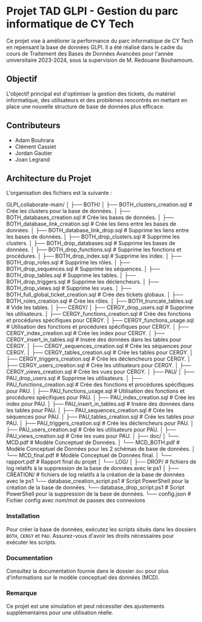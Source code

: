 # Projet TAD GLPI - Gestion du parc informatique de CY Tech

Ce projet vise à améliorer la performance du parc informatique de CY Tech en repensant la base de données GLPI. Il a été réalisé dans le cadre du cours de Traitement des Bases de Données Avancées pour l'année universitaire 2023-2024, sous la supervision de M. Redouane Bouhamoum.

## Objectif

L'objectif principal est d'optimiser la gestion des tickets, du matériel informatique, des utilisateurs et des problèmes rencontrés en mettant en place une nouvelle structure de base de données plus efficace.

## Contributeurs

- Adam Bouhrara
- Clément Cassiet
- Jordan Gautier
- Joan Legrand

## Architecture du Projet

L'organisation des fichiers est la suivante :

GLPI_collaborate-main/
│
├── BOTH/
│ ├── BOTH_clusters_creation.sql # Crée les clusters pour la base de données.
│ ├── BOTH_databases_creation.sql # Crée les bases de données.
│ ├── BOTH_database_link_creation.sql # Crée les liens entre les bases de données.
│ ├── BOTH_database_link_drop.sql # Supprime les liens entre les bases de données.
│ ├── BOTH_drop_clusters.sql # Supprime les clusters.
│ ├── BOTH_drop_databases.sql # Supprime les bases de données.
│ ├── BOTH_drop_functions.sql # Supprime les fonctions et procédures.
│ ├── BOTH_drop_index.sql # Supprime les index.
│ ├── BOTH_drop_roles.sql # Supprime les rôles.
│ ├── BOTH_drop_sequences.sql # Supprime les séquences.
│ ├── BOTH_drop_tables.sql # Supprime les tables.
│ ├── BOTH_drop_triggers.sql # Supprime les déclencheurs.
│ ├── BOTH_drop_views.sql # Supprime les vues.
│ ├── BOTH_full_global_ticket_creation.sql # Crée des tickets globaux.
│ ├── BOTH_roles_creation.sql # Crée les rôles.
│ ├── BOTH_truncate_tables.sql # Vide les tables.
│
├── CERGY/
│ ├── CERGY_drop_users.sql # Supprime les utilisateurs.
│ ├── CERGY_functions_creation.sql # Crée des fonctions et procédures spécifiques pour CERGY.
│ ├── CERGY_functions_usage.sql # Utilisation des fonctions et procédures spécifiques pour CERGY.
│ ├── CERGY_index_creation.sql # Crée les index pour CERGY.
│ ├── CERGY_insert_in_tables.sql # Insère des données dans les tables pour CERGY.
│ ├── CERGY_sequences_creation.sql # Crée les séquences pour CERGY.
│ ├── CERGY_tables_creation.sql # Crée les tables pour CERGY.
│ ├── CERGY_triggers_creation.sql # Crée les déclencheurs pour CERGY.
│ ├── CERGY_users_creation.sql # Crée les utilisateurs pour CERGY.
│ ├── CERGY_views_creation.sql # Crée les vues pour CERGY.
│
├── PAU/
│ ├── PAU_drop_users.sql # Supprime les utilisateurs.
│ ├── PAU_functions_creation.sql # Crée des fonctions et procédures spécifiques pour PAU.
│ ├── PAU_functions_usage.sql # Utilisation des fonctions et procédures spécifiques pour PAU.
│ ├── PAU_index_creation.sql # Crée les index pour PAU.
│ ├── PAU_insert_in_tables.sql # Insère des données dans les tables pour PAU.
│ ├── PAU_sequences_creation.sql # Crée les séquences pour PAU.
│ ├── PAU_tables_creation.sql # Crée les tables pour PAU.
│ ├── PAU_triggers_creation.sql # Crée les déclencheurs pour PAU.
│ ├── PAU_users_creation.sql # Crée les utilisateurs pour PAU.
│ ├── PAU_views_creation.sql # Crée les vues pour PAU.
│
├── doc/
│ └── MCD.pdf # Modèle Conceptuel de Données.
│ └── MCD_BOTH.pdf # Modèle Conceptuel de Données pour les 2 schémas de base de données.
│ └── MCD_final.pdf # Modèle Conceptuel de Données final.
│ └── rapport.pdf # Rapport final du projet
│
└── LOG/
│ ├──  DROP/ # fichiers de log relatifs à la suppression de la base de données avec le ps1
│ ├──  CREATION/ # fichiers de log relatifs à la création de la base de données avec le ps1
└── database_creation_script.ps1 # Script PowerShell pour la création de la base de données.
└── database_drop_script.ps1 # Script PowerShell pour la suppression de la base de données.
└── config.json # Fichier config avec nom/mot de passes des connexions


### Installation

Pour créer la base de données, exécutez les scripts situés dans les dossiers `BOTH`, `CERGY` et `PAU`. Assurez-vous d'avoir les droits nécessaires pour exécuter les scripts.

### Documentation

Consultez la documentation fournie dans le dossier `doc` pour plus d'informations sur le modèle conceptuel des données (MCD).

### Remarque

Ce projet est une simulation et peut nécessiter des ajustements supplémentaires pour une utilisation réelle.



